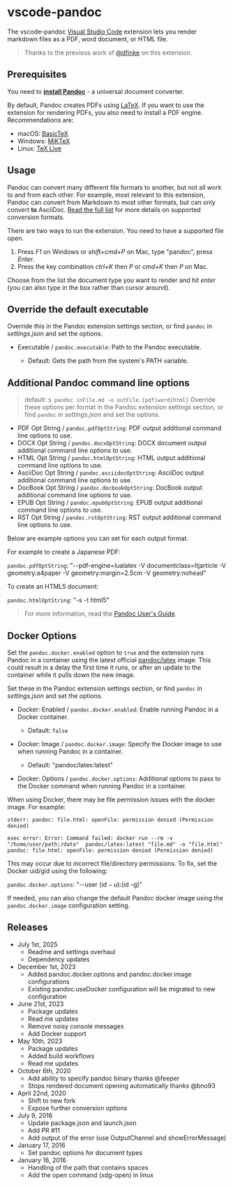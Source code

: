 # vscode-pandoc

The vscode-pandoc [Visual Studio Code](https://marketplace.visualstudio.com/items?itemName=chrischinchilla.vscode-pandoc) extension lets you render markdown files as a PDF, word document, or HTML file.

> Thanks to the previous work of [@dfinke](https://github.com/dfinke) on this extension.

## Prerequisites

You need to [**install Pandoc**](http://pandoc.org/installing.html) - a universal document converter.

By default, Pandoc creates PDFs using [LaTeX](https://www.latex-project.org). If you want to use the extension for rendering PDFs, you also need to install a PDF engine. Recommendations are:

- macOS: [BasicTeX](https://www.tug.org/mactex/morepackages.html)
- Windows: [MiKTeX](https://miktex.org)
- Linux: [TeX Live](https://www.tug.org/texlive/)

## Usage

Pandoc can convert many different file formats to another, but not all work to and from each other. For example, most relevant to this extension, Pandoc can convert from Markdown to most other formats, but can only convert **to** AsciiDoc. [Read the full list](https://pandoc.org) for more details on supported conversion formats.

There are two ways to run the extension. You need to have a supported file open.

1. Press _F1_ on Windows or _shift+cmd+P_ on Mac, type "pandoc", press _Enter_.
2. Press the key combination _ctrl+K_ then _P_ or _cmd+K_ then _P_ on Mac.

Choose from the list the document type you want to render and hit _enter_ (you can also type in the box rather than cursor around).

## Override the default executable

Override this in the Pandoc extension settings section, or find `pandoc` in _settings.json_ and set the options.

- Executable / `pandoc.executable`: Path to the Pandoc executable.

  - Default: Gets the path from the system's PATH variable.

## Additional Pandoc command line options

> default: `$ pandoc inFile.md -o outFile.{pdf|word|html}`
Override these options per format in the Pandoc extension settings section, or find `pandoc` in _settings.json_ and set the options.

- PDF Opt String / `pandoc.pdfOptString`: PDF output additional command line options to use.
- DOCX Opt String / `pandoc.docxOptString`: DOCX document output additional command line options to use.
- HTML Opt String / `pandoc.htmlOptString`: HTML output additional command line options to use.
- AsciiDoc Opt String / `pandoc.asciidocOptString`: AsciiDoc output additional command line options to use.
- DocBook Opt String / `pandoc.docbookOptString`: DocBook output additional command line options to use.
- EPUB Opt String / `pandoc.epubOptString`: EPUB output additional command line options to use.
- RST Opt String / `pandoc.rstOptString`: RST output additional command line options to use.

Below are example options you can set for each output format.

For example to create a Japanese PDF:

`pandoc.pdfOptString`: "--pdf-engine=lualatex -V documentclass=ltjarticle -V geometry:a4paper -V geometry:margin=2.5cm -V geometry:nohead"

To create an HTML5 document:

`pandoc.htmlOptString`: "-s -t html5"

> For more information, read the [Pandoc User's Guide](http://pandoc.org/README.html).

## Docker Options

Set the `pandoc.docker.enabled` option to `true` and the extension runs Pandoc in a container using the latest official [pandoc/latex](https://hub.docker.com/r/pandoc/latex) image. This could result in a delay the first time it runs, or after an update to the container while it pulls down the new image.

Set these in the Pandoc extension settings section, or find `pandoc` in _settings.json_ and set the options.

- Docker: Enabled / `pandoc.docker.enabled`: Enable running Pandoc in a Docker container.

  - Default: `false`

- Docker: Image / `pandoc.docker.image`: Specify the Docker image to use when running Pandoc in a container.

  - Default: "pandoc/latex:latest"

- Docker: Options / `pandoc.docker.options`: Additional options to pass to the Docker command when running Pandoc in a container.

When using Docker, there may be file permission issues with the docker image. For example:

```
stderr: pandoc: file.html: openFile: permission denied (Permission denied)

exec error: Error: Command failed: docker run --rm -v "/home/user/path:/data"  pandoc/latex:latest "file.md" -o "file.html"
pandoc: file.html: openFile: permission denied (Permission denied)
```

This may occur due to incorrect file/directory permissions. To fix, set the Docker uid/gid using the following:

`pandoc.docker.options`: "--user $(id -u):$(id -g)"

If needed, you can also change the default Pandoc docker image using the `pandoc.docker.image` configuration setting.

## Releases

* July 1st, 2025
  * Readme and settings overhaul
  * Dependency updates
* December 1st, 2023
  * Added pandoc.docker.options and pandoc.docker.image configurations
  * Existing pandoc.useDocker configuration will be migrated to new configuration
* June 21st, 2023
  * Package updates
  * Read me updates
  * Remove noisy console messages
  * Add Docker support
* May 10th, 2023
  * Package updates
  * Added build workflows
  * Read me updates
* October 6th, 2020
  * Add ability to specify pandoc binary thanks @feeper
  * Stops rendered document opening automatically thanks @bno93
* April 22nd, 2020
  * Shift to new fork
  * Expose further conversion options
* July 9, 2016
  * Update package.json and launch.json
  * Add PR #11
  * Add output of the error (use OutputChannel and showErrorMessage)
* January 17, 2016
  * Set pandoc options for document types
* January 16, 2016
  * Handling of the path that contains spaces
  * Add the open command (xdg-open) in linux
